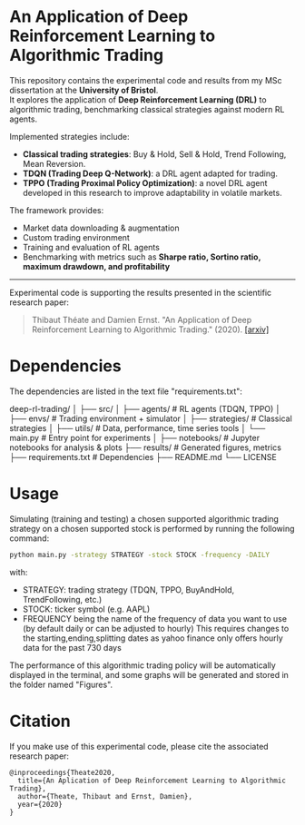 # An Application of Deep Reinforcement Learning to Algorithmic Trading

This repository contains the experimental code and results from my MSc dissertation at the **University of Bristol**.  
It explores the application of **Deep Reinforcement Learning (DRL)** to algorithmic trading, benchmarking classical strategies against modern RL agents.

Implemented strategies include:
* **Classical trading strategies**: Buy & Hold, Sell & Hold, Trend Following, Mean Reversion.  
* **TDQN (Trading Deep Q-Network)**: a DRL agent adapted for trading.  
* **TPPO (Trading Proximal Policy Optimization)**: a novel DRL agent developed in this research to improve adaptability in volatile markets.  

The framework provides:
* Market data downloading & augmentation  
* Custom trading environment  
* Training and evaluation of RL agents  
* Benchmarking with metrics such as **Sharpe ratio, Sortino ratio, maximum drawdown, and profitability**

---

Experimental code is supporting the results presented in the scientific research paper:
> Thibaut Théate and Damien Ernst. "An Application of Deep Reinforcement Learning to Algorithmic Trading." (2020).
> [[arxiv]](https://arxiv.org/abs/2004.06627)



# Dependencies

The dependencies are listed in the text file "requirements.txt":

deep-rl-trading/
│
├── src/
│   ├── agents/          # RL agents (TDQN, TPPO)
│   ├── envs/            # Trading environment + simulator
│   ├── strategies/      # Classical strategies
│   ├── utils/           # Data, performance, time series tools
│   └── main.py          # Entry point for experiments
│
├── notebooks/           # Jupyter notebooks for analysis & plots
├── results/             # Generated figures, metrics
├── requirements.txt     # Dependencies
├── README.md
└── LICENSE



# Usage

Simulating (training and testing) a chosen supported algorithmic trading strategy on a chosen supported stock is performed by running the following command:

```bash
python main.py -strategy STRATEGY -stock STOCK -frequency -DAILY
```

with:
* STRATEGY: trading strategy (TDQN, TPPO, BuyAndHold, TrendFollowing, etc.)
* STOCK: ticker symbol (e.g. AAPL)
* FREQUENCY being the name of the frequency of data you want to use (by default daily or can be adjusted to hourly)
            This requires changes to the starting,ending,splitting dates as yahoo finance only offers hourly data for the past 730 days

The performance of this algorithmic trading policy will be automatically displayed in the terminal, and some graphs will be generated and stored in the folder named "Figures".

# Citation

If you make use of this experimental code, please cite the associated research paper:

```
@inproceedings{Theate2020,
  title={An Aplication of Deep Reinforcement Learning to Algorithmic Trading},
  author={Theate, Thibaut and Ernst, Damien},
  year={2020}
}
```
